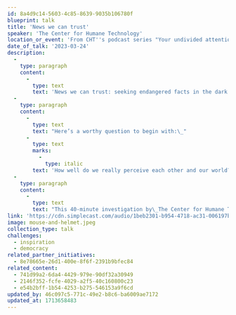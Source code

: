 ```yaml
---
id: 8a4d9c14-5603-4c85-8639-9035b106780f
blueprint: talk
title: 'News we can trust'
speaker: 'The Center for Humane Technology'
location_or_event: 'From CHT''s podcast series "Your undivided attention."'
date_of_talk: '2023-03-24'
description:
  -
    type: paragraph
    content:
      -
        type: text
        text: 'News we can trust: seeking endangered facts in the dark forests of propaganda and bias.'
  -
    type: paragraph
    content:
      -
        type: text
        text: "Here’s a worthy question to begin with:\_"
      -
        type: text
        marks:
          -
            type: italic
        text: 'How well do we really perceive each other and our world?'
  -
    type: paragraph
    content:
      -
        type: text
        text: "This 40-minute investigation by\_The Center for Humane Technology is from their program “Your Undivided Attention.”"
link: 'https://cdn.simplecast.com/audio/1beb2301-b954-4718-ac31-006197b9bf1b/episodes/16c508d2-aee3-41e4-9728-b776b279b6da/audio/e178a8b2-5df2-4ece-af09-eaa4973b2b23/default_tc.mp3?nocache'
image: mouse-and-helmet.jpeg
collection_type: talk
challenges:
  - inspiration
  - democracy
related_partner_initiatives:
  - 8e78665e-26d1-400e-8f6f-2391b9bfec84
related_content:
  - 741d99a2-6da4-4429-979e-90df32a30949
  - 2146f352-fcfe-4029-a2f5-40c160800c23
  - e54b2bff-1b54-4253-b275-546153a9f6cd
updated_by: 46c097c5-771c-49e2-b8c6-ba6009ae7172
updated_at: 1713658483
---
```

